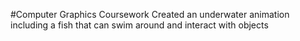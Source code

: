 #Computer Graphics Coursework
Created an underwater animation including a fish that can swim around and interact with objects
